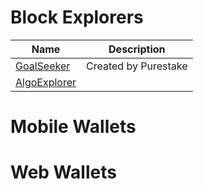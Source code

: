 # Block Explorers

| Name| Description |
|------|------|
| <a href="https://goalseeker.purestake.io/algorand/mainnet" target="_blank">GoalSeeker</a> | Created by Purestake |
| <a href="https://algoexplorer.io/" target="_blank">AlgoExplorer</a> | |

# Mobile Wallets

# Web Wallets